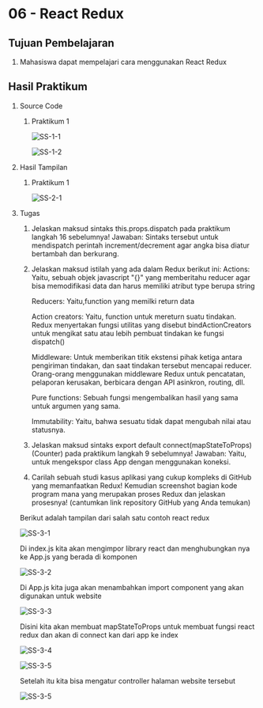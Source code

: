# 06 - React Redux

## Tujuan Pembelajaran
1. Mahasiswa dapat mempelajari cara menggunakan React Redux

## Hasil Praktikum

1. Source Code

    1. Praktikum 1

        ![SS-1-1](img/Praktikum1/app1.jpg)

        ![SS-1-2](img/Praktikum1/index1.jpg)

2. Hasil Tampilan

    1. Praktikum 1

        ![SS-2-1](img/Praktikum1/hasil1.jpg)

3. Tugas

    1. Jelaskan maksud sintaks this.props.dispatch pada praktikum langkah 16 sebelumnya!
        Jawaban: Sintaks tersebut untuk mendispatch perintah increment/decrement
        agar angka bisa diatur bertambah dan berkurang.

    2. Jelaskan maksud istilah yang ada dalam Redux berikut ini:
        Actions: Yaitu, sebuah objek javascript "{}" yang memberitahu reducer agar bisa
        memodifikasi data dan harus memiliki atribut type berupa string

        Reducers: Yaitu,function yang memilki return data

        Action creators: Yaitu, function untuk mereturn suatu tindakan. Redux menyertakan fungsi utilitas
        yang disebut bindActionCreators untuk mengikat satu atau lebih pembuat tindakan ke fungsi dispatch()

        Middleware: Untuk memberikan titik ekstensi pihak ketiga antara pengiriman tindakan, dan saat tindakan tersebut mencapai reducer.
        Orang-orang menggunakan middleware Redux untuk pencatatan, pelaporan kerusakan, berbicara dengan API asinkron, routing, dll.

        Pure functions: Sebuah fungsi mengembalikan hasil yang sama untuk argumen yang sama.

        Immutability: Yaitu, bahwa sesuatu tidak dapat mengubah nilai atau statusnya.

    3. Jelaskan maksud sintaks export default connect(mapStateToProps)(Counter) pada praktikum langkah 9 sebelumnya!
        Jawaban: Yaitu, untuk mengekspor class App dengan menggunakan koneksi.

    4. Carilah sebuah studi kasus aplikasi yang cukup kompleks di GitHub yang memanfaatkan Redux! Kemudian screenshot bagian kode program mana yang merupakan proses Redux dan jelaskan prosesnya! (cantumkan link repository GitHub yang Anda temukan)

    Berikut adalah tampilan dari salah satu contoh react redux

    ![SS-3-1](img/Tugas/home.jpg)

    Di index.js kita akan mengimpor library react dan menghubungkan nya ke App.js yang berada di komponen

    ![SS-3-2](img/Tugas/index.jpg)

    Di App.js kita juga akan menambahkan import component yang akan digunakan untuk website

    ![SS-3-3](img/Tugas/app1.jpg)

    Disini kita akan membuat mapStateToProps untuk membuat fungsi react redux dan akan di connect kan dari app ke index

    ![SS-3-4](img/Tugas/app2.jpg)

    ![SS-3-5](img/Tugas/app3.jpg)

    Setelah itu kita bisa mengatur controller halaman website tersebut

    ![SS-3-5](img/Tugas/app4.jpg)